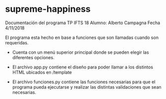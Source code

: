 # supreme-happiness

Documentación del programa
TP IFTS 18 
Alumno: Alberto Campagna
Fecha 4/11/2018

El programa esta hecho en base a funciones que son llamadas cuando son requeridas.

- Cuenta con un menú superior principal donde se pueden elegir las diferentes opciones.

- El archivo app.py contiene el diseño para poder llamar a los distintos HTML ubicados en /template

- El archivo funciones.py contiene las funciones necesarias para que el programa pueda ejecutarse y realizar las distintas validaciones que sean necesarias.

